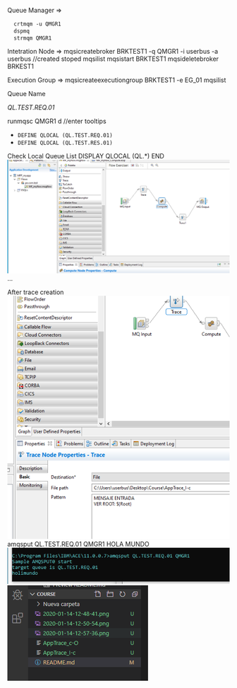 Queue Manager =>
```
  crtmqm -u QMGR1
  dspmq
  strmqm QMGR1
```
Intetration Node =>
  mqsicreatebroker BRKTEST1 -q QMGR1 -i userbus -a userbus
  //created stoped
  mqsilist
  mqsistart BRKTEST1
  mqsideletebroker BRKEST1

Execution Group =>
mqsicreateexecutiongroup BRKTEST1 -e EG_01
mqsilist

Queue Name

*QL.TEST.REQ.01*

runmqsc QMGR1
d //enter
  tooltips

  - ```DEFINE QLOCAL (QL.TEST.REQ.01)```
  - ```DEFINE QLOCAL (QL.TEST.RES.01)```

Check Local Queue List
DISPLAY QLOCAL (QL.*)
END
![](2020-01-14-12-50-54.png)
...

After trace creation
![](2020-01-14-12-58-50.png)
amqsput QL.TEST.REQ.01 QMGR1
HOLA MUNDO
![](2020-01-14-12-57-36.png)
![](2020-01-14-12-58-02.png)


